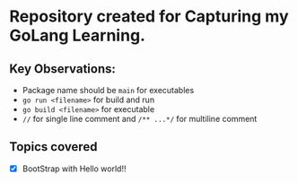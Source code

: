# Repository created for Capturing my GoLang Learning.

## Key Observations:
* Package name should be `main` for executables
* `go run <filename>` for build and run
* `go build <filename>` for executable
* `//` for single line comment and `/** ...*/` for multiline comment


## Topics covered
 - [x] BootStrap with Hello world!!
